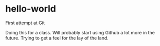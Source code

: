 # hello-world
First attempt at Git

Doing this for a class. Will probably start using Github a lot more in the future. Trying to get a feel for the lay of the land.
